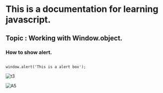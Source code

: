 # This is a documentation for learning javascript.
## Topic : Working with Window.object.
### How to show alert.
```

window.alert('This is a alert box');

```
![t3](https://user-images.githubusercontent.com/95132355/143727938-50f01848-daf1-4555-8686-5f2fba5b3b60.jpg)

![A5](https://user-images.githubusercontent.com/95132355/143728791-71d6293b-4801-43c4-b581-4ea336655332.jpg)

